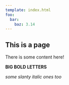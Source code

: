 ```yaml
---
template: index.html
foo:
  bar:
    baz: 3.14
---
```


## This is a page

There is some content here!

**BIG BOLD LETTERS**

_some slanty italic ones too_
